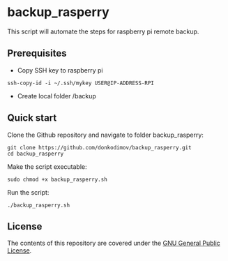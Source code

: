# backup_rasperry

This script will automate the steps for raspberry pi remote backup.

## Prerequisites

- Copy SSH key to raspberry pi
```
ssh-copy-id -i ~/.ssh/mykey USER@IP-ADDRESS-RPI
```
- Create local folder /backup

## Quick start

Clone the Github repository and navigate to folder backup_rasperry:
```
git clone https://github.com/donkodimov/backup_rasperry.git
cd backup_rasperry
```

Make the script executable:
```
sudo chmod +x backup_rasperry.sh
```

Run the script:
```
./backup_rasperry.sh
```
## License

The contents of this repository are covered under the [GNU General Public License](LICENSE).
